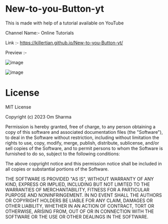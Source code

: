 # New-to-you-Button-yt

This is made with help of a tutorial available on YouTube 

Channel Name:- Online Tutorials

Link :- https://killertian.github.io/New-to-you-Button-yt/

Preview :-

![image](https://github.com/KILLERTIAN/New-to-you-Button-yt/assets/77867638/6c7e9872-9ce2-4b9b-a662-9e1e45be9209)

![image](https://github.com/KILLERTIAN/New-to-you-Button-yt/assets/77867638/20c0dda2-1fa0-4903-b682-7cbe61a8608e)


# License

MIT License

Copyright (c) 2023 Om Sharma

Permission is hereby granted, free of charge, to any person obtaining a copy of this software and associated documentation files (the "Software"), to deal in the Software without restriction, including without limitation the rights to use, copy, modify, merge, publish, distribute, sublicense, and/or sell copies of the Software, and to permit persons to whom the Software is furnished to do so, subject to the following conditions:

The above copyright notice and this permission notice shall be included in all copies or substantial portions of the Software.

THE SOFTWARE IS PROVIDED "AS IS", WITHOUT WARRANTY OF ANY KIND, EXPRESS OR IMPLIED, INCLUDING BUT NOT LIMITED TO THE WARRANTIES OF MERCHANTABILITY, FITNESS FOR A PARTICULAR PURPOSE AND NONINFRINGEMENT. IN NO EVENT SHALL THE AUTHORS OR COPYRIGHT HOLDERS BE LIABLE FOR ANY CLAIM, DAMAGES OR OTHER LIABILITY, WHETHER IN AN ACTION OF CONTRACT, TORT OR OTHERWISE, ARISING FROM, OUT OF OR IN CONNECTION WITH THE SOFTWARE OR THE USE OR OTHER DEALINGS IN THE SOFTWARE.
